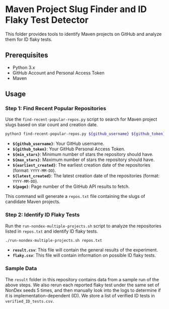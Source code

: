 # Maven Project Slug Finder and ID Flaky Test Detector

This folder provides tools to identify Maven projects on GitHub and analyze them for ID flaky tests.

## Prerequisites
- Python 3.x
- GitHub Account and Personal Access Token
- Maven

## Usage

### Step 1: Find Recent Popular Repositories

Use the `find-recent-popular-repos.py` script to search for Maven project slugs based on star count and creation date.

```bash
python3 find-recent-popular-repos.py ${github_username} ${github_token} ${min_stars} ${max_stars}, ${earliest_created}, ${latest_created}, ${page}
```

- **`${github_username}`**: Your GitHub username.
- **`${github_token}`**: Your GitHub Personal Access Token.
- **`${min_stars}`**: Minimum number of stars the repository should have.
- **`${max_stars}`**: Maximum number of stars the repository should have.
- **`${earliest_created}`**: The earliest creation date of the repositories (format: `YYYY-MM-DD`).
- **`${latest_created}`**: The latest creation date of the repositories (format: `YYYY-MM-DD`).
- **`${page}`**: Page number of the GitHub API results to fetch.

This command will generate a `repos.txt` file containing the slugs of candidate Maven projects.

### Step 2: Identify ID Flaky Tests

Run the `run-nondex-multiple-projects.sh` script to analyze the repositories listed in `repos.txt` and identify ID flaky tests.

```bash
./run-nondex-multiple-projects.sh repos.txt
```

- **`result.csv`**: This file will contain the general results of the experiment.
- **`flaky.csv`**: This file will contain information on possible ID flaky tests.

### Sample Data

The `result` folder in this repository contains data from a sample run of the above steps. We also rerun each reported flaky test under the same set of NonDex seeds 5 times, and then manually look into the logs to determine if it is implementation-dependent (ID). We store a list of verified ID tests in `verified_ID_tests.csv`.
